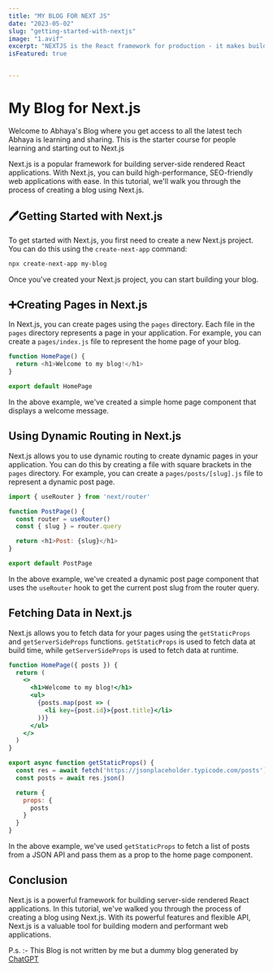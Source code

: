 ```yaml
---
title: "MY BLOG FOR NEXT JS"
date: "2023-05-02"
slug: "getting-started-with-nextjs"
image: "1.avif"
excerpt: "NEXTJS is the React framework for production - it makes building fullstack React apps and sites a breeze  and ships with built-in SSR/SSG."
isFeatured: true


---
```


# My Blog for Next.js

Welcome to Abhaya's Blog where you get access to all the latest tech Abhaya is learning and sharing. This is the starter course for people learning and starting out to Next.js

Next.js is a popular framework for building server-side rendered React applications. With Next.js, you can build high-performance, SEO-friendly web applications with ease. In this tutorial, we'll walk you through the process of creating a blog using Next.js.

## 🖊️Getting Started with Next.js

To get started with Next.js, you first need to create a new Next.js project. You can do this using the `create-next-app` command:

```bash
npx create-next-app my-blog
```

Once you've created your Next.js project, you can start building your blog.

## ➕Creating Pages in Next.js

In Next.js, you can create pages using the `pages` directory. Each file in the `pages` directory represents a page in your application. For example, you can create a `pages/index.js` file to represent the home page of your blog.

```js
function HomePage() {
  return <h1>Welcome to my blog!</h1>
}

export default HomePage
```

In the above example, we've created a simple home page component that displays a welcome message.

## Using Dynamic Routing in Next.js

Next.js allows you to use dynamic routing to create dynamic pages in your application. You can do this by creating a file with square brackets in the `pages` directory. For example, you can create a `pages/posts/[slug].js` file to represent a dynamic post page.

```js 
import { useRouter } from 'next/router'

function PostPage() {
  const router = useRouter()
  const { slug } = router.query

  return <h1>Post: {slug}</h1>
}

export default PostPage
```
In the above example, we've created a dynamic post page component that uses the `useRouter` hook to get the current post slug from the router query.

## Fetching Data in Next.js

Next.js allows you to fetch data for your pages using the `getStaticProps` and `getServerSideProps` functions. `getStaticProps` is used to fetch data at build time, while `getServerSideProps` is used to fetch data at runtime.

```jsx
function HomePage({ posts }) {
  return (
    <>
      <h1>Welcome to my blog!</h1>
      <ul>
        {posts.map(post => (
          <li key={post.id}>{post.title}</li>
        ))}
      </ul>
    </>
  )
}

export async function getStaticProps() {
  const res = await fetch('https://jsonplaceholder.typicode.com/posts')
  const posts = await res.json()

  return {
    props: {
      posts
    }
  }
}
```
In the above example, we've used `getStaticProps` to fetch a list of posts from a JSON API and pass them as a prop to the home page component.

## Conclusion

Next.js is a powerful framework for building server-side rendered React applications. In this tutorial, we've walked you through the process of creating a blog using Next.js. With its powerful features and flexible API, Next.js is a valuable tool for building modern and performant web applications.

P.s. :- This Blog is not written by me but a dummy blog generated by [ChatGPT](https://chat.openai.com/)